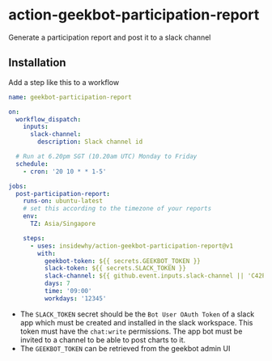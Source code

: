 # action-geekbot-participation-report

Generate a participation report and post it to a slack channel

## Installation

Add a step like this to a workflow

```yaml
name: geekbot-participation-report

on:
  workflow_dispatch:
    inputs:
      slack-channel:
        description: Slack channel id

  # Run at 6.20pm SGT (10.20am UTC) Monday to Friday
  schedule:
    - cron: '20 10 * * 1-5'

jobs:
  post-participation-report:
    runs-on: ubuntu-latest
    # set this according to the timezone of your reports
    env:
      TZ: Asia/Singapore

    steps:
      - uses: insidewhy/action-geekbot-participation-report@v1
        with:
          geekbot-token: ${{ secrets.GEEKBOT_TOKEN }}
          slack-token: ${{ secrets.SLACK_TOKEN }}
          slack-channel: ${{ github.event.inputs.slack-channel || 'C42PZTP3ECZ' }}
          days: 7
          time: '09:00'
          workdays: '12345'
```

- The `SLACK_TOKEN` secret should be the `Bot User OAuth Token` of a slack app which must be created and installed in the slack workspace. This token must have the `chat:write` permissions. The app bot must be invited to a channel to be able to post charts to it.
- The `GEEKBOT_TOKEN` can be retrieved from the geekbot admin UI
